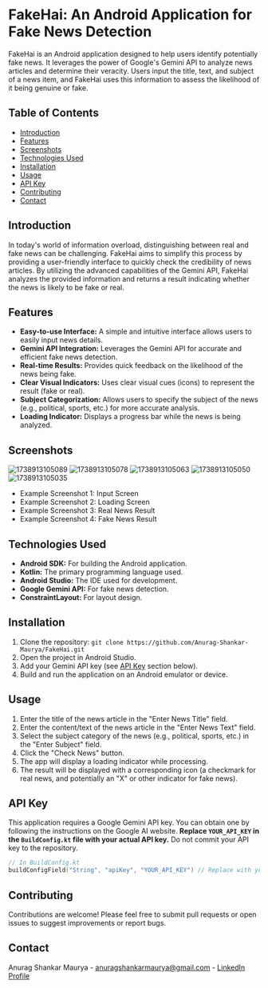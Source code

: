 # FakeHai: An Android Application for Fake News Detection

FakeHai is an Android application designed to help users identify potentially fake news.  It leverages the power of Google's Gemini API to analyze news articles and determine their veracity.  Users input the title, text, and subject of a news item, and FakeHai uses this information to assess the likelihood of it being genuine or fake.

## Table of Contents

- [Introduction](#introduction)
- [Features](#features)
- [Screenshots](#screenshots)
- [Technologies Used](#technologies-used)
- [Installation](#installation)
- [Usage](#usage)
- [API Key](#api-key)
- [Contributing](#contributing)
- [Contact](#contact)

## Introduction

In today's world of information overload, distinguishing between real and fake news can be challenging. FakeHai aims to simplify this process by providing a user-friendly interface to quickly check the credibility of news articles.  By utilizing the advanced capabilities of the Gemini API, FakeHai analyzes the provided information and returns a result indicating whether the news is likely to be fake or real.

## Features

- **Easy-to-use Interface:**  A simple and intuitive interface allows users to easily input news details.
- **Gemini API Integration:** Leverages the Gemini API for accurate and efficient fake news detection.
- **Real-time Results:** Provides quick feedback on the likelihood of the news being fake.
- **Clear Visual Indicators:** Uses clear visual cues (icons) to represent the result (fake or real).
- **Subject Categorization:** Allows users to specify the subject of the news (e.g., political, sports, etc.) for more accurate analysis.
- **Loading Indicator:**  Displays a progress bar while the news is being analyzed.

## Screenshots
![1738913105089](https://github.com/user-attachments/assets/8222b7a6-9e2e-4f6f-ab0d-247fff7b230e)
![1738913105078](https://github.com/user-attachments/assets/519c8da1-724b-4d38-bd94-552953c8b7ca)
![1738913105063](https://github.com/user-attachments/assets/f07aa352-60a8-4f93-89af-ef8489ec3253)
![1738913105050](https://github.com/user-attachments/assets/a23d9427-108f-42b5-a117-725bbd195caf)
![1738913105035](https://github.com/user-attachments/assets/208b9774-44f8-4367-b1b1-49cbeb89d301)


* Example Screenshot 1: Input Screen
* Example Screenshot 2: Loading Screen
* Example Screenshot 3: Real News Result
* Example Screenshot 4: Fake News Result

  

## Technologies Used

- **Android SDK:**  For building the Android application.
- **Kotlin:**  The primary programming language used.
- **Android Studio:**  The IDE used for development.
- **Google Gemini API:**  For fake news detection.
- **ConstraintLayout:** For layout design.

## Installation

1. Clone the repository: `git clone https://github.com/Anurag-Shankar-Maurya/FakeHai.git`
2. Open the project in Android Studio.
3. Add your Gemini API key (see [API Key](#api-key) section below).
4. Build and run the application on an Android emulator or device.

## Usage

1. Enter the title of the news article in the "Enter News Title" field.
2. Enter the content/text of the news article in the "Enter News Text" field.
3. Select the subject category of the news (e.g., political, sports, etc.) in the "Enter Subject" field.
4. Click the "Check News" button.
5. The app will display a loading indicator while processing.
6. The result will be displayed with a corresponding icon (a checkmark for real news, and potentially an "X" or other indicator for fake news).

## API Key

This application requires a Google Gemini API key.  You can obtain one by following the instructions on the Google AI website.  **Replace `YOUR_API_KEY` in the `BuildConfig.kt` file with your actual API key.**  Do not commit your API key to the repository.

```kotlin
// In BuildConfig.kt
buildConfigField("String", "apiKey", "YOUR_API_KEY") // Replace with your actual key
```

## Contributing

Contributions are welcome!  Please feel free to submit pull requests or open issues to suggest improvements or report bugs.

## Contact

Anurag Shankar Maurya - [anuragshankarmaurya@gmail.com](anuragshankarmaurya@gmail.com) - [LinkedIn Profile](https://www.linkedin.com/in/anurag-shankar-maurya/)
